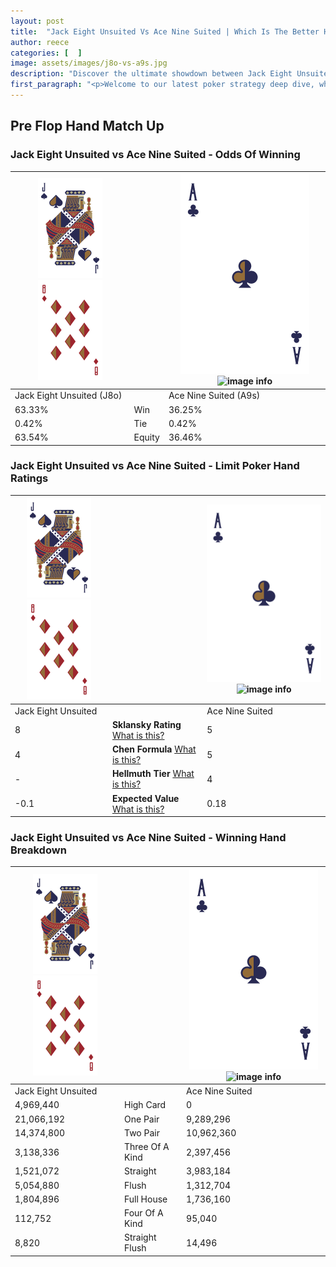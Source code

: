 ```yaml
---
layout: post
title:  "Jack Eight Unsuited Vs Ace Nine Suited | Which Is The Better Hand In Poker? A Complete Guide"
author: reece
categories: [  ]
image: assets/images/j8o-vs-a9s.jpg
description: "Discover the ultimate showdown between Jack Eight Unsuited and Ace Nine Suited in poker! Uncover the odds, strategies, and scenarios where one hand triumphs over the other. Get ready to up your poker game with this thrilling analysis."
first_paragraph: "<p>Welcome to our latest poker strategy deep dive, where we're pitting two distinct hands against each other in a high-stakes showdown: Jack Eight Unsuited vs Ace Nine Suited.</p><p>In the dynamic world of poker, every decision counts, and knowing which hand holds the upper hand is key to your success at the table.</p><p>In this article, we'll dissect these two hands, explore the scenarios where one dominates the other, and equip you with the knowledge to make strategic choices that can tip the odds in your favor.</p><p>Get ready to unravel the intriguing dynamics of these poker hands and elevate your game to new heights.</p>"
---
```




[comment]: # (sp0)

## Pre Flop Hand Match Up

<div class="table hand-ratings" markdown="1"> 



### Jack Eight Unsuited vs Ace Nine Suited - Odds Of Winning


    
| ![image info](assets/images/hand1/J.png) ![image info](assets/images/hand1/8o.png) |  | ![image info](assets/images/hand2/A.png) ![image info](assets/images/hand2/9s.png) |
| -------- | -------- | -------- |
| Jack Eight Unsuited (J8o) |  | Ace Nine Suited (A9s) |
| 63.33% | Win | 36.25% |
| 0.42% | Tie | 0.42% |
| 63.54% | Equity | 36.46% |




[comment]: # (sp1)



### Jack Eight Unsuited vs Ace Nine Suited - Limit Poker Hand Ratings


    
| ![image info](assets/images/hand1/J.png) ![image info](assets/images/hand1/8o.png) |  | ![image info](assets/images/hand2/A.png) ![image info](assets/images/hand2/9s.png) |
| -------- | -------- | -------- |
| Jack Eight Unsuited |  | Ace Nine Suited |
| 8 | **Sklansky Rating** [What is this?](/sklansky-rating-explained) | 5 |
| 4 | **Chen Formula** [What is this?](/chen-formula-explained) | 5 |
| - | **Hellmuth Tier** [What is this?](/Hellmuth-tier-explained) | 4 |
| -0.1 | **Expected Value** [What is this?](/expected-value-explained) | 0.18 |




[comment]: # (sp2)



### Jack Eight Unsuited vs Ace Nine Suited - Winning Hand Breakdown


    
| ![image info](assets/images/hand1/J.png) ![image info](assets/images/hand1/8o.png) |  | ![image info](assets/images/hand2/A.png) ![image info](assets/images/hand2/9s.png) |
| -------- | -------- | -------- |
| Jack Eight Unsuited |  | Ace Nine Suited |
| 4,969,440 | High Card | 0 |
| 21,066,192 | One Pair | 9,289,296 |
| 14,374,800 | Two Pair | 10,962,360 |
| 3,138,336 | Three Of A Kind | 2,397,456 |
| 1,521,072 | Straight | 3,983,184 |
| 5,054,880 | Flush | 1,312,704 |
| 1,804,896 | Full House | 1,736,160 |
| 112,752 | Four Of A Kind | 95,040 |
| 8,820 | Straight Flush | 14,496 |




[comment]: # (sp3)



</div>

[comment]: # (sp4)



[comment]: # (sp5)

